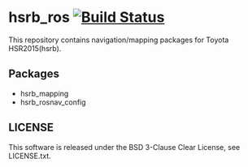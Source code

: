 # hsrb_ros [![Build Status](https://travis-ci.com/tork-a/hsrb_ros.svg?token=Eg7EHKJ8kwE5VZs6TwDp)](https://travis-ci.com/tork-a/hsrb_ros)

This repository contains navigation/mapping packages for Toyota
HSR2015(hsrb).

## Packages

- hsrb_mapping
- hsrb_rosnav_config

## LICENSE

This software is released under the BSD 3-Clause Clear License, see LICENSE.txt.
